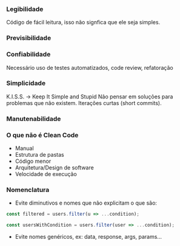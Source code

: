 ### Legibilidade

Código de fácil leitura, isso não signfica que ele seja simples.

### Previsibilidade


### Confiabilidade

Necessário uso de testes automatizados, code review, refatoração

### Simplicidade

K.I.S.S. -> Keep It Simple and Stupid
Não pensar em soluções para problemas que não existem.
Iterações curtas (short commits).

### Manutenabilidade



### O que não é Clean Code

- Manual 
- Estrutura de pastas
- Código menor
- Arquitetura/Design de software  
- Velocidade de execução


### Nomenclatura

- Evite diminutivos e nomes que não explicitam o que são:

```js
const filtered = users.filter(u => ...condition);

const usersWithCondition = users.filter(user => ...condition);
```

- Evite nomes genéricos, ex: data, response, args, params...

